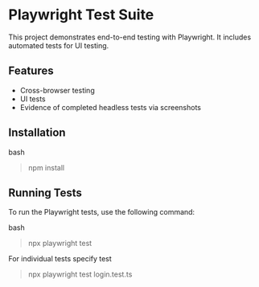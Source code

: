 # Playwright Test Suite

This project demonstrates end-to-end testing with Playwright. It includes automated tests for UI testing. 

## Features

- Cross-browser testing
- UI tests
- Evidence of completed headless tests via screenshots 

## Installation

bash
> npm install

## Running Tests

To run the Playwright tests, use the following command:

bash
> npx playwright test

For individual tests specify test

> npx playwright test login.test.ts


